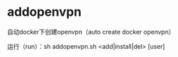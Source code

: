 # addopenvpn
自动docker下创建openvpn（auto create docker openvpn）

运行（run）：sh addopenvpn.sh <add|install|del> [user]
